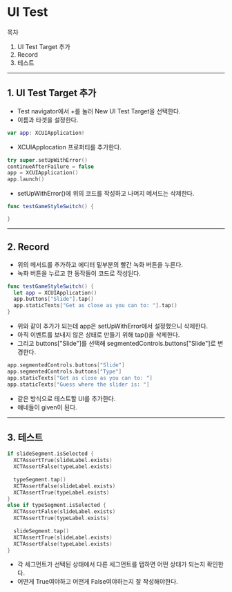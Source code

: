 # UI Test

목차
1. UI Test Target 추가
2. Record
3. 테스트

---

## 1. UI Test Target 추가
- Test navigator에서 +를 눌러 New UI Test Target을 선택한다.
- 이름과 타겟을 설정한다.

```swift
var app: XCUIApplication!
```

- XCUIApplocation 프로퍼티를 추가한다.

```swift
try super.setUpWithError()
continueAfterFailure = false
app = XCUIApplication()
app.launch()
```

- setUpWithError()에 위의 코드를 작성하고 나머지 메서드는 삭제한다.

```swift
func testGameStyleSwitch() {

}
```

---

## 2. Record

- 위의 메서드를 추가하고 에디터 밑부분의 빨간 녹화 버튼을 누른다.
- 녹화 버튼을 누르고 한 동작들이 코드로 작성된다.

```swift
func testGameStyleSwitch() {
  let app = XCUIApplication()
  app.buttons["Slide"].tap()
  app.staticTexts["Get as close as you can to: "].tap()
}
```

- 위와 같이 추가가 되는데 app은 setUpWithError에서 설정했으니 삭제한다.
- 아직 이벤트를 보내지 않은 상태로 만들기 위해 tap()을 삭제한다.
- 그리고 buttons["Slide"]를 선택해 segmentedControls.buttons["Slide"]로 변경한다.

```swift
app.segmentedControls.buttons["Slide"]
app.segmentedControls.buttons["Type"]
app.staticTexts["Get as close as you can to: "]
app.staticTexts["Guess where the slider is: "]
```

- 같은 방식으로 테스트할 UI를 추가한다.
- 얘네들이 given이 된다.

---

## 3. 테스트

```swift
if slideSegment.isSelected {
  XCTAssertTrue(slideLabel.exists)
  XCTAssertFalse(typeLabel.exists)
  
  typeSegment.tap()
  XCTAssertFalse(slideLabel.exists)
  XCTAssertTrue(typeLabel.exists)
}
else if typeSegment.isSelected {
  XCTAssertFalse(slideLabel.exists)
  XCTAssertTrue(typeLabel.exists)
  
  slideSegment.tap()
  XCTAssertTrue(slideLabel.exists)
  XCTAssertFalse(typeLabel.exists)
}
```

- 각 세그먼트가 선택된 상태에서 다른 세그먼트를 탭하면 어떤 상태가 되는지 확인한다.
- 어떤게 True여야하고 어떤게 False여야하는지 잘 작성해야한다.